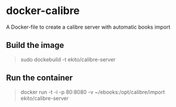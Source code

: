 # docker-calibre

A Docker-file to create a calibre server with automatic books import

## Build the image 

> sudo dockebuild -t ekito/calibre-server

## Run the container

> docker run -t -i -p 80:8080 -v ~/ebooks:/opt/calibre/import ekito/calibre-server